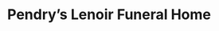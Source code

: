 ---
title: "Pendry’s Lenoir Funeral Home"
url: /lenoir/pendrys-lenoir-funeral-home/
shop: funeral directors
---